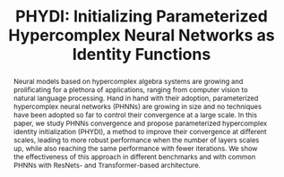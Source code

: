 ---
layout: default
title: 'PHYDI: Initializing Parameterized Hypercomplex <span class="nobr">Neural Networks</span> as Identity Functions'
authors: <span class="nobr">Matteo Mancanelli</span>, <span class="nobr">Eleonora Grassucci</span>, <span class="nobr">Aurelio Uncini</span>, <span class="nobr">Danilo Comminiello</span>
publication: IEEE International Workshop on Machine Learning for <span class="nobr">Signal Processing</span> (MLSP 2023), Rome, Italy.
month: Sept.
year: 2023
type: conference
paper: PHYDI.pdf
doi: https://ieeexplore.ieee.org/document/10285926
preprint: https://arxiv.org/abs/2310.07612
poster: PHYDI_poster.pdf
code: https://github.com/ispamm/PHYDI
abstract: "Neural models based on hypercomplex algebra systems are growing and prolificating for a plethora of applications, ranging from computer 
  vision to natural language processing. Hand in hand with their adoption, parameterized hypercomplex neural networks (PHNNs) are growing in size and no techniques have been adopted so far to control their convergence at a large scale. In this paper, we study PHNNs convergence and propose parameterized hypercomplex identity initialization (PHYDI), a method to improve their convergence at different scales, leading to more robust performance when the number of layers scales up, while also reaching the same performance with fewer iterations. We show the effectiveness of this approach in different benchmarks and with common PHNNs with ResNets- and Transformer-based architecture."
bibtex: "@inproceedings{mancanelli2023MLSP,<br/>
  &emsp;author={Mancanelli, Matteo and Grassucci, Eleonora and Uncini, Aurelio and Comminiello, Danilo},<br/>
  &emsp;booktitle={2023 IEEE 33rd International Workshop on Machine Learning for Signal Processing (MLSP)},<br/>
  &emsp;title={{PHYDI: I}nitializing Parameterized Hypercomplex Neural Networks as Identity Functions},<br/>
  &emsp;year={2023},<br/>
  &emsp;organization={IEEE},<br/>
  &emsp;pages={1--6},<br/>
  &emsp;doi={10.1109/MLSP55844.2023.10285926}<br/>
&nbsp;}"
ack: <span class="nobr">Top 5% Outstanding Paper</span>
---